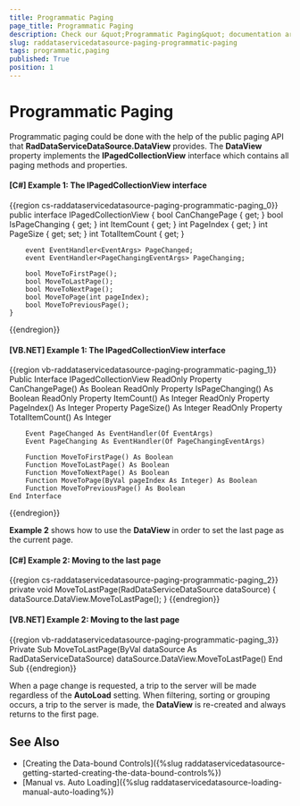```yaml
---
title: Programmatic Paging
page_title: Programmatic Paging
description: Check our &quot;Programmatic Paging&quot; documentation article for the RadDataServiceDataSource {{ site.framework_name }} control.
slug: raddataservicedatasource-paging-programmatic-paging
tags: programmatic,paging
published: True
position: 1
---
```


# Programmatic Paging

Programmatic paging could be done with the help of the public paging API that __RadDataServiceDataSource.DataView__ provides. The __DataView__ property implements the __IPagedCollectionView__ interface which contains all paging methods and properties.

#### __[C#] Example 1: The IPagedCollectionView interface__

{{region cs-raddataservicedatasource-paging-programmatic-paging_0}}
    public interface IPagedCollectionView
    {
        bool CanChangePage { get; }
        bool IsPageChanging { get; }
        int ItemCount { get; }
        int PageIndex { get; }
        int PageSize { get; set; }
        int TotalItemCount { get; }

        event EventHandler<EventArgs> PageChanged;
        event EventHandler<PageChangingEventArgs> PageChanging;

        bool MoveToFirstPage();
        bool MoveToLastPage();
        bool MoveToNextPage();
        bool MoveToPage(int pageIndex);
        bool MoveToPreviousPage();
    }
{{endregion}}

#### __[VB.NET] Example 1: The IPagedCollectionView interface__

{{region vb-raddataservicedatasource-paging-programmatic-paging_1}}
	Public Interface IPagedCollectionView
		ReadOnly Property CanChangePage() As Boolean
		ReadOnly Property IsPageChanging() As Boolean
		ReadOnly Property ItemCount() As Integer
		ReadOnly Property PageIndex() As Integer
		Property PageSize() As Integer
		ReadOnly Property TotalItemCount() As Integer

		Event PageChanged As EventHandler(Of EventArgs)
		Event PageChanging As EventHandler(Of PageChangingEventArgs)

		Function MoveToFirstPage() As Boolean
		Function MoveToLastPage() As Boolean
		Function MoveToNextPage() As Boolean
		Function MoveToPage(ByVal pageIndex As Integer) As Boolean
		Function MoveToPreviousPage() As Boolean
	End Interface
{{endregion}}

__Example 2__ shows how to use the **DataView** in order to set the last page as the current page.

#### __[C#] Example 2: Moving to the last page__

{{region cs-raddataservicedatasource-paging-programmatic-paging_2}}
    private void MoveToLastPage(RadDataServiceDataSource dataSource)
    {
        dataSource.DataView.MoveToLastPage();
    }
{{endregion}}

#### __[VB.NET] Example 2: Moving to the last page__

{{region vb-raddataservicedatasource-paging-programmatic-paging_3}}
	Private Sub MoveToLastPage(ByVal dataSource As RadDataServiceDataSource)
		dataSource.DataView.MoveToLastPage()
	End Sub
{{endregion}}

When a page change is requested, a trip to the server will be made regardless of the __AutoLoad__ setting. When filtering, sorting or grouping occurs, a trip to the server is made, the __DataView__ is re-created and always returns to the first page.  

## See Also

* [Creating the Data-bound Controls]({%slug raddataservicedatasource-getting-started-creating-the-data-bound-controls%})
* [Manual vs. Auto Loading]({%slug raddataservicedatasource-loading-manual-auto-loading%})